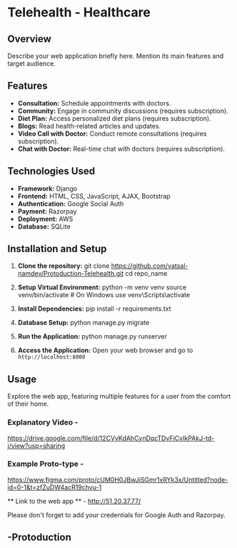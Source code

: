 # Telehealth - Healthcare

## Overview
Describe your web application briefly here. Mention its main features and target audience.

## Features
- **Consultation:** Schedule appointments with doctors.
- **Community:** Engage in community discussions (requires subscription).
- **Diet Plan:** Access personalized diet plans (requires subscription).
- **Blogs:** Read health-related articles and updates.
- **Video Call with Doctor:** Conduct remote consultations (requires subscription).
- **Chat with Doctor:** Real-time chat with doctors (requires subscription).

## Technologies Used
- **Framework:** Django
- **Frontend:** HTML, CSS, JavaScript, AJAX, Bootstrap
- **Authentication:** Google Social Auth
- **Payment:** Razorpay
- **Deployment:** AWS
- **Database:** SQLite

## Installation and Setup
1. **Clone the repository:**
   git clone https://github.com/vatsal-namdev/Protoduction-Telehealth.git
    cd repo_name

2. **Setup Virtual Environment:**
   python -m venv venv
    source venv/bin/activate # On Windows use venv\Scripts\activate


3. **Install Dependencies:**
  pip install -r requirements.txt


4. **Database Setup:**
  python manage.py migrate


5. **Run the Application:**
  python manage.py runserver


6. **Access the Application:**
Open your web browser and go to `http://localhost:8000`

## Usage
Explore the web app, featuring multiple features for a user from the comfort of their home.

### Explanatory Video - 
  https://drive.google.com/file/d/12CVvKdAhCynDqcTDvFjCvIkPAkJ-td-j/view?usp=sharing 

### Example Proto-type -
   https://www.figma.com/proto/cUM0H0JBwJiSGmr1xRYk3x/Untitled?node-id=0-1&t=zfZuDW4acR19chvu-1 

** Link to the web app ** - http://51.20.37.77/

Please don't forget to add your credentials for Google Auth and Razorpay.

## -Protoduction


